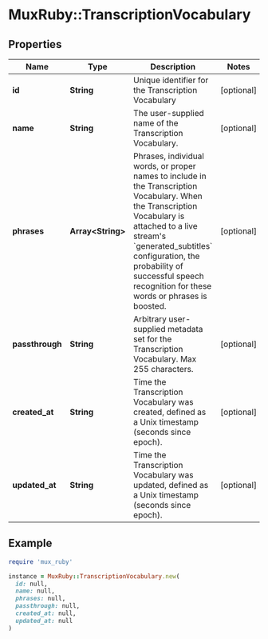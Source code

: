 # MuxRuby::TranscriptionVocabulary

## Properties

| Name | Type | Description | Notes |
| ---- | ---- | ----------- | ----- |
| **id** | **String** | Unique identifier for the Transcription Vocabulary | [optional] |
| **name** | **String** | The user-supplied name of the Transcription Vocabulary. | [optional] |
| **phrases** | **Array&lt;String&gt;** | Phrases, individual words, or proper names to include in the Transcription Vocabulary. When the Transcription Vocabulary is attached to a live stream&#39;s &#x60;generated_subtitles&#x60; configuration, the probability of successful speech recognition for these words or phrases is boosted. | [optional] |
| **passthrough** | **String** | Arbitrary user-supplied metadata set for the Transcription Vocabulary. Max 255 characters. | [optional] |
| **created_at** | **String** | Time the Transcription Vocabulary was created, defined as a Unix timestamp (seconds since epoch). | [optional] |
| **updated_at** | **String** | Time the Transcription Vocabulary was updated, defined as a Unix timestamp (seconds since epoch). | [optional] |

## Example

```ruby
require 'mux_ruby'

instance = MuxRuby::TranscriptionVocabulary.new(
  id: null,
  name: null,
  phrases: null,
  passthrough: null,
  created_at: null,
  updated_at: null
)
```

